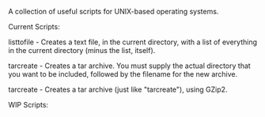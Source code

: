 A collection of useful scripts for UNIX-based operating systems.

Current Scripts:

listtofile - Creates a text file, in the current directory, with a list of everything in the current directory (minus the list, itself).

tarcreate - Creates a tar archive. You must supply the actual directory that you want to be included, followed by the filename for the new archive.

tarcreate - Creates a tar archive (just like "tarcreate"), using GZip2.


WIP Scripts:


